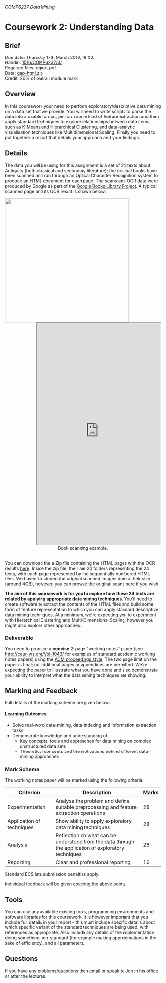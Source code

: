 *COMP6237 Data Mining*

# Coursework 2: Understanding Data

## Brief
Due date: Thursday 17th March 2016, 16:00.  
Handin: [1516/COMP6237/3/](http://handin.ecs.soton.ac.uk/handin/1516/COMP6237/3/)  
Required files: report.pdf  
Data: [gap-html.zip](https://secure.ecs.soton.ac.uk/notes/comp6237/data/gap-html.zip)  
Credit: 20% of overall module mark  

## Overview
In this coursework your need to perform exploratory/descriptive data mining on a data set that we provide. You will need to write scripts to parse the data into a usable format, perform some kind of feature extraction and then apply standard techniques to explore relationships between data items, such as K-Means and Hierarchical Clustering, and data-analytic visualisation techniques like Multidimensional Scaling. Finally you need to put together a report that details your approach and your findings.

## Details
The data you will be using for this assignment is a set of 24 texts about Antiquity (both classical and secondary literature); the original books have been scanned and run through an Optical Character Recognition system to produce an HTML document for each page. The scans and OCR data were produced by Google as part of the [Google Books Library Project](https://en.wikipedia.org/wiki/Google_Books_Library_Project). A typical scanned page and its OCR result is shown below:

<div style="text-align:center">
<div style="float:left">
<img width="400" src="https://secure.ecs.soton.ac.uk/notes/comp6237/data/gap-images/gap_2X5KAAAAYAAJ/00000012.png"/>
</div>
<div style="float:left">
	&nbsp;
</div>
<div style="float:right">
<iframe width="400" height="716" src="https://secure.ecs.soton.ac.uk/notes/comp6237/data/gap-html/gap_2X5KAAAAYAAJ/00000012.html"></iframe>
</div>
<div style="clear:both">
Book scanning example.<br /><br />
</div>
</div>

You can download the a Zip file containing the HTML pages with the OCR results [here](https://secure.ecs.soton.ac.uk/notes/comp6237/data/gap-html.zip). Inside the zip file, their are 24 folders representing the 24 texts, with each page represented by the sequentially numbered HTML files. We haven't included the original scanned images due to their size (around 4GB), however, you can browse the original scans [here](https://secure.ecs.soton.ac.uk/notes/comp6237/data/gap-images/) if you wish.

**The aim of this coursework is for you to explore how these 24 texts are related by applying appropriate data mining techniques.** You'll need to create software to extract the contents of the HTML files and build some form of feature representation to which you can apply standard descriptive data mining techniques. At a minimum, we're expecting you to experiment with Hierarchical Clustering and Multi-Dimensional Scaling, however you might also explore other approaches.

### Deliverable
You need to produce a **concise** 2-page "working notes" paper (see http://ceur-ws.org/Vol-1043/ for examples of standard academic working notes papers) using the [ACM proceedings style](https://www.acm.org/publications/proceedings-template). The two page limit on the paper is final; no additional pages or appendices are permitted. We're expecting the paper to illustrate what you have done and also demonstrate your ability to interpret what the data mining techniques are showing.

## Marking and Feedback
Full details of the marking scheme are given below:

#### Learning Outcomes
* Solve real-word data-mining, data-indexing and information extraction tasks
* Demonstrate knowledge and understanding of:
	- Key concepts, tools and approaches for data mining on complex unstructured data sets
	- Theoretical concepts and the motivations behind different data-mining approaches

### Mark Scheme

The working notes paper will be marked using the following criteria:

Criterion                 | Description                                                                                          | Marks
--------------------------|------------------------------------------------------------------------------------------------------|-------
Experimentation           | Analyse the problem and define suitable preprocessing and feature extraction operations              | 28
Application of techniques | Show ability to apply exploratory data mining techniques                                             | 28
Analysis                  | Reflection on what can be understood from the data through the application of exploratory techniques | 28
Reporting                 | Clear and professional reporting                                                                     | 16

Standard ECS late submission penalties apply.

Individual feedback will be given covering the above points.

## Tools
You can use any available existing tools, programming environments and software libraries for this coursework. It is however important that you include full details in your report - this must include specific details about which specific variant of the standard techniques are being used, with references as appropriate. Also include any details of the implementation doing something non-standard (for example making approximations in the sake of efficiency), and all parameters.

## Questions
If you have any problems/questions then [email](mailto:jsh2@ecs.soton.ac.uk) or speak to [Jon](http://ecs.soton.ac.uk/people/jsh2) in his office or after the lectures.
